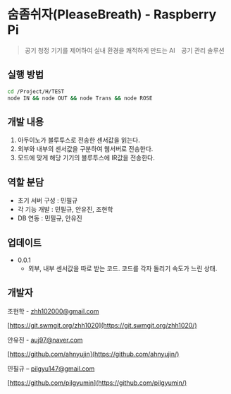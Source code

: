 # 숨좀쉬자(PleaseBreath) - Raspberry Pi
> 공기 청정 기기를 제어하여 실내 환경을 쾌적하게 만드는 AI　공기 관리 솔루션

## 실행 방법
```sh
cd /Project/H/TEST
node IN && node OUT && node Trans && node ROSE
```

## 개발 내용
1.  아두이노가 블루투스로 전송한 센서값을 읽는다. 
2.  외부와 내부의 센서값을 구분하여 웹서버로 전송한다.
3.  모드에 맞게 해당 기기의 블루투스에 IR값을 전송한다.

## 역할 분담
* 초기 서버 구성 : 민필규
* 각 기능 개발 : 민필규, 안유진, 조현학
* DB 연동 : 민필규, 안유진

## 업데이트
* 0.0.1 
    * 외부, 내부 센서값을 따로 받는 코드. 코드를 각자 돌리기 속도가 느린 상태.

## 개발자

조현학 - zhh102000@gmail.com

[https://git.swmgit.org/zhh1020](https://git.swmgit.org/zhh1020/)

안유진 - auj97@naver.com

[https://github.com/ahnyujin](https://github.com/ahnyujin/)

민필규 – pilgyu147@gmail.com

[https://github.com/pilgyumin](https://github.com/pilgyumin/)

